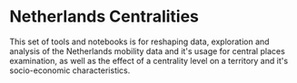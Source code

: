 # Netherlands Centralities

This set of tools and notebooks is for reshaping data, exploration and analysis of the Netherlands mobility data and it's usage for central places examination, as well as the effect of a centrality level on a territory and it's socio-economic characteristics.
